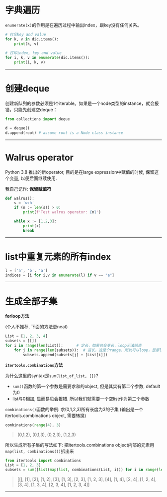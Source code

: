 # 字典遍历

`enumerate(x)`的作用是在遍历过程中输出index，跟key没有任何关系。

```python
# 打印key and value
for k, v in dic.items():
    print(k, v)
    
# 打印index, key and value
for i, k, v in enumerate(dic.items()):
    print(i, k, v)
```

---

# 创建deque

创建新队列的参数必须是1个iterable。如果是一个node类型的instance，就会报错，只能先创建空deque：

```python
from collections import deque

d = deque()
d.append(root) # assume root is a Node class instance
```

---

# Walrus operator

Python 3.8 推出的新operator, 目的是在large expression中赋值的时候, 保留这个变量, 以便后面继续使用.

我自己记作: **保留赋值符**

```python
def walrus():
    s = 'wzh'
    if (n := len(s)) > 0:
        print(f'Test walrus operator: {n}')

    while x := [1,2,3]:
        print(x)
        break
```

---

# list中重复元素的所有index

```python
l = ['a', 'b', 'a']
indices = [i for i,v in enumerate(l) if v == "a"]
```

---

# 生成全部子集



**forloop方法**

(个人不推荐, 下面的方法更neat)

```python
List = [1, 2, 3, 4]
subsets = [[]]
for i in range(len(List)):     	# 定长，如果也会变长，loop无法结束
    for j in range(len(subsets)):  # 变长，这是个range，所以可以loop，是原list就不行
        subsets.append(subsets[j] + [List[i]])
```



**`itertools.combinations`方法**

为什么这里的syntax是`sum(list_of_list, [])`?

-   `sum()`函数的第一个参数是需要求和的object, 但是其实有第二个参数, default为0
-   list与0相加, 显而易见会报错. 所以我们就需要一个空list作为第二个参数

`combinations()`函数的举例: 求(0,1,2,3)所有长度为3的子集 (输出是一个itertools.combinations object, 需要转换)

```python
combinations(range(4), 3)
```

>   (0,1,2), (0,1,3), (0,2,3), (1,2,3)

所以生成所有子集的写法如下: 把itertools.combinations object内部的元素用`map(list, combinations())`拆出来

```python
from itertools import combinations
List = [1, 2, 3]
subsets = sum([list(map(list, combinations(List, i))) for i in range(len(List) + 1)], []) 
```

>   [[], [1], [2], [1, 2], [3], [1, 3], [2, 3], [1, 2, 3], [4], [1, 4], [2, 4], [1, 2, 4], [3, 4], [1, 3, 4], [2, 3, 4], [1, 2, 3, 4]]

---

